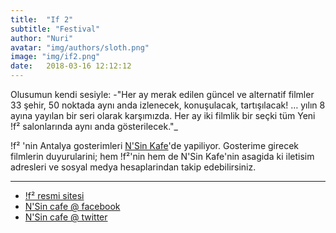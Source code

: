 ```yaml
---
title:  "If 2"
subtitle: "Festival"
author: "Nuri"
avatar: "img/authors/sloth.png"
image: "img/if2.png"
date:   2018-03-16 12:12:12
---
```


Olusumun kendi sesiyle: -"Her ay merak edilen güncel ve alternatif filmler 33 şehir, 50 noktada aynı anda izlenecek, konuşulacak, tartışılacak! … yılın 8 ayına yayılan bir seri olarak karşımızda. Her ay iki filmlik bir seçki tüm Yeni !f² salonlarında aynı anda gösterilecek."_

!f² 'nin Antalya gosterimleri [N'Sin Kafe](https://nuri-engin.github.io/antalyasinema/#/2018/03/19/nsin)'de yapiliyor. Gosterime girecek filmlerin duyurularini; hem !f²'nin hem de N'Sin Kafe'nin asagida ki iletisim adresleri ve sosyal medya hesaplarindan takip edebilirsiniz.

---
- [!f² resmi sitesi](http://www.ifistanbul.com/if2/)
- [N'Sin cafe @ facebook](https://www.facebook.com/nesincafe/) 
- [N'Sin cafe @ twitter](https://twitter.com/kaleiciNsin)
